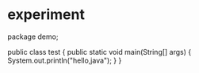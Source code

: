 # experiment
package demo;

public class test {
    public static void main(String[] args) {
        System.out.println("hello,java");
    }
}
